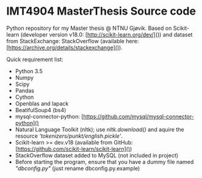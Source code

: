 # IMT4904 MasterThesis Source code

Python repository for my Master thesis @ NTNU Gjøvik.
Based on Scikit-learn (developer version v18.0: [http://scikit-learn.org/dev/]()) 
and dataset from StackExchange: StackOverflow (available here: [https://archive.org/details/stackexchange]()).

Quick requirement list:
- Python 3.5
- Numpy
- Scipy
- Pandas
- Cython
- Openblas and lapack
- BeatifulSoup4 (bs4) 
- mysql-connector-python: [https://github.com/mysql/mysql-connector-python]()
- Natural Language Toolkit (nltk); use *nltk.download()* and aquire the resource *'tokenizers/punkt/english.pickle'*.
- Scikit-learn >= dev.v18 (available from GitHub: [https://github.com/scikit-learn/scikit-learn]())
- StackOverflow dataset added to MySQL (not included in project)
- Before starting the program, ensure that you have a dummy file named *"dbconfig.py"* (just rename dbconfig.py.example)
